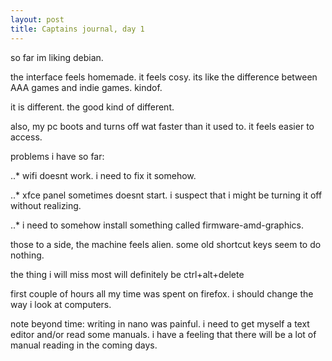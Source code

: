 ```yaml
---
layout: post
title: Captains journal, day 1
---
```


so far im liking debian.

the interface feels homemade. it feels cosy. its like the difference between AAA games and indie games. kindof.

it is different. the good kind of different. 

also, my pc  boots and turns off wat faster than it used to. it feels easier to access.

problems i have so far:

..* wifi doesnt work. i need to fix it somehow.

..* xfce panel sometimes doesnt start. i suspect that i might be turning it off without realizing.

..* i need to somehow install something called firmware-amd-graphics.

those to a side, the machine feels alien. some old shortcut keys seem to do nothing.

the thing i will miss most will definitely be ctrl+alt+delete

first couple of hours all my time was spent on firefox. i should change the way i look at computers.

note beyond time: writing in nano was painful. i need to get myself a text editor and/or read some manuals.
i have a feeling that there will be a lot of manual reading in the coming days.
